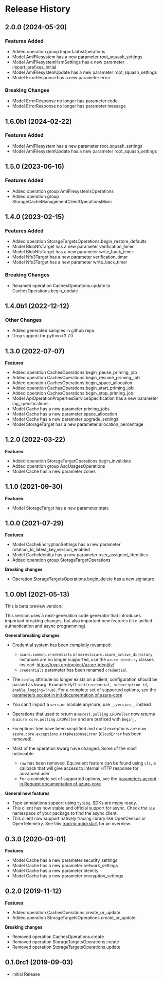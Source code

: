 # Release History

## 2.0.0 (2024-05-20)

### Features Added

  - Added operation group ImportJobsOperations
  - Model AmlFilesystem has a new parameter root_squash_settings
  - Model AmlFilesystemHsmSettings has a new parameter import_prefixes_initial
  - Model AmlFilesystemUpdate has a new parameter root_squash_settings
  - Model ErrorResponse has a new parameter error

### Breaking Changes

  - Model ErrorResponse no longer has parameter code
  - Model ErrorResponse no longer has parameter message

## 1.6.0b1 (2024-02-22)

### Features Added

  - Model AmlFilesystem has a new parameter root_squash_settings
  - Model AmlFilesystemUpdate has a new parameter root_squash_settings

## 1.5.0 (2023-06-16)

### Features Added

  - Added operation group AmlFilesystemsOperations
  - Added operation group StorageCacheManagementClientOperationsMixin

## 1.4.0 (2023-02-15)

### Features Added

  - Added operation StorageTargetsOperations.begin_restore_defaults
  - Model BlobNfsTarget has a new parameter verification_timer
  - Model BlobNfsTarget has a new parameter write_back_timer
  - Model Nfs3Target has a new parameter verification_timer
  - Model Nfs3Target has a new parameter write_back_timer

### Breaking Changes

  - Renamed operation CachesOperations.update to CachesOperations.begin_update

## 1.4.0b1 (2022-12-12)

### Other Changes

  - Added generated samples in github repo
  - Drop support for python<3.7.0

## 1.3.0 (2022-07-07)

**Features**

  - Added operation CachesOperations.begin_pause_priming_job
  - Added operation CachesOperations.begin_resume_priming_job
  - Added operation CachesOperations.begin_space_allocation
  - Added operation CachesOperations.begin_start_priming_job
  - Added operation CachesOperations.begin_stop_priming_job
  - Model ApiOperationPropertiesServiceSpecification has a new parameter log_specifications
  - Model Cache has a new parameter priming_jobs
  - Model Cache has a new parameter space_allocation
  - Model Cache has a new parameter upgrade_settings
  - Model StorageTarget has a new parameter allocation_percentage

## 1.2.0 (2022-03-22)

**Features**

  - Added operation StorageTargetOperations.begin_invalidate
  - Added operation group AscUsagesOperations
  - Model Cache has a new parameter zones

## 1.1.0 (2021-09-30)

**Features**

  - Model StorageTarget has a new parameter state

## 1.0.0 (2021-07-29)

**Features**

  - Model CacheEncryptionSettings has a new parameter rotation_to_latest_key_version_enabled
  - Model CacheIdentity has a new parameter user_assigned_identities
  - Added operation group StorageTargetOperations

**Breaking changes**

  - Operation StorageTargetsOperations.begin_delete has a new signature

## 1.0.0b1 (2021-05-13)

This is beta preview version.

This version uses a next-generation code generator that introduces important breaking changes, but also important new features (like unified authentication and async programming).

**General breaking changes**

- Credential system has been completly revamped:

  - `azure.common.credentials` or `msrestazure.azure_active_directory` instances are no longer supported, use the `azure-identity` classes instead: https://pypi.org/project/azure-identity/
  - `credentials` parameter has been renamed `credential`

- The `config` attribute no longer exists on a client, configuration should be passed as kwarg. Example: `MyClient(credential, subscription_id, enable_logging=True)`. For a complete set of
  supported options, see the [parameters accept in init documentation of azure-core](https://github.com/Azure/azure-sdk-for-python/blob/main/sdk/core/azure-core/CLIENT_LIBRARY_DEVELOPER.md#available-policies)
- You can't import a `version` module anymore, use `__version__` instead
- Operations that used to return a `msrest.polling.LROPoller` now returns a `azure.core.polling.LROPoller` and are prefixed with `begin_`.
- Exceptions tree have been simplified and most exceptions are now `azure.core.exceptions.HttpResponseError` (`CloudError` has been removed).
- Most of the operation kwarg have changed. Some of the most noticeable:

  - `raw` has been removed. Equivalent feature can be found using `cls`, a callback that will give access to internal HTTP response for advanced user
  - For a complete set of
  supported options, see the [parameters accept in Request documentation of azure-core](https://github.com/Azure/azure-sdk-for-python/blob/main/sdk/core/azure-core/CLIENT_LIBRARY_DEVELOPER.md#available-policies)

**General new features**

- Type annotations support using `typing`. SDKs are mypy ready.
- This client has now stable and official support for async. Check the `aio` namespace of your package to find the async client.
- This client now support natively tracing library like OpenCensus or OpenTelemetry. See this [tracing quickstart](https://github.com/Azure/azure-sdk-for-python/tree/main/sdk/core/azure-core-tracing-opentelemetry) for an overview.

## 0.3.0 (2020-03-01)

**Features**

  - Model Cache has a new parameter security_settings
  - Model Cache has a new parameter network_settings
  - Model Cache has a new parameter identity
  - Model Cache has a new parameter encryption_settings

## 0.2.0 (2019-11-12)

**Features**

  - Added operation CachesOperations.create_or_update
  - Added operation StorageTargetsOperations.create_or_update

**Breaking changes**

  - Removed operation CachesOperations.create
  - Removed operation StorageTargetsOperations.create
  - Removed operation StorageTargetsOperations.update

## 0.1.0rc1 (2019-09-03)

  - Initial Release
